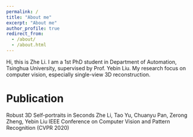 ```yaml
---
permalink: /
title: "About me"
excerpt: "About me"
author_profile: true
redirect_from: 
  - /about/
  - /about.html
---
```


Hi, this is Zhe Li. I am a 1st PhD student in Department of Automation, Tsinghua University, supervised by Prof. Yebin Liu. My research focus on computer vision, especially single-view 3D reconstruction.

Publication
======
Robust 3D Self-portraits in Seconds
Zhe Li, Tao Yu, Chuanyu Pan, Zerong Zheng, Yebin Liu
IEEE Conference on Computer Vision and Pattern Recognition (CVPR 2020)